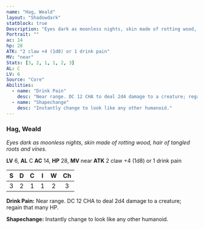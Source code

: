 ```yaml
---
name: "Hag, Weald"
layout: "Shadowdark"
statblock: true
Description: "Eyes dark as moonless nights, skin made of rotting wood, hair of tangled roots and vines."
Portrait: ""
ac: 14
hp: 28
ATK: "2 claw +4 (1d8) or 1 drink pain"
MV: "near"
Stats: [3, 2, 1, 1, 2, 3]
AL: C
LV: 6
Source: "Core"
Abilities:
  - name: "Drink Pain"
    desc: "Near range. DC 12 CHA to deal 2d4 damage to a creature; regain that many HP."
  - name: "Shapechange"
    desc: "Instantly change to look like any other humanoid."
---
```


### Hag, Weald

_Eyes dark as moonless nights, skin made of rotting wood, hair of tangled roots and vines._

**LV** 6, **AL** C
**AC** 14, **HP** 28, **MV** near
**ATK** 2 claw +4 (1d8) or 1 drink pain

|  S  |  D  |  C  |  I  |  W  |  Ch  |
|:---:|:---:|:---:|:---:|:---:|:----:|
| 3 | 2 | 1 | 1 | 2 | 3 |

**Drink Pain:** Near range. DC 12 CHA to deal 2d4 damage to a creature; regain that many HP.

**Shapechange:** Instantly change to look like any other humanoid.

